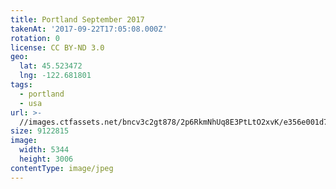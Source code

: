 ```yaml
---
title: Portland September 2017
takenAt: '2017-09-22T17:05:08.000Z'
rotation: 0
license: CC BY-ND 3.0
geo:
  lat: 45.523472
  lng: -122.681801
tags:
  - portland
  - usa
url: >-
  //images.ctfassets.net/bncv3c2gt878/2p6RkmNhUq8E3PtLtO2xvK/e356e001d7d14ae5a5ab3868836b1c8c/portland-september-2017_36607212174_o
size: 9122815
image:
  width: 5344
  height: 3006
contentType: image/jpeg
---
```


